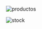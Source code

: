 ![productos](https://github.com/user-attachments/assets/cde9a542-b4c7-4d4f-b4b8-286bf227fd9b)

![stock](https://github.com/user-attachments/assets/d3846b95-e258-4b86-b5a2-32bcd79ae0de)

